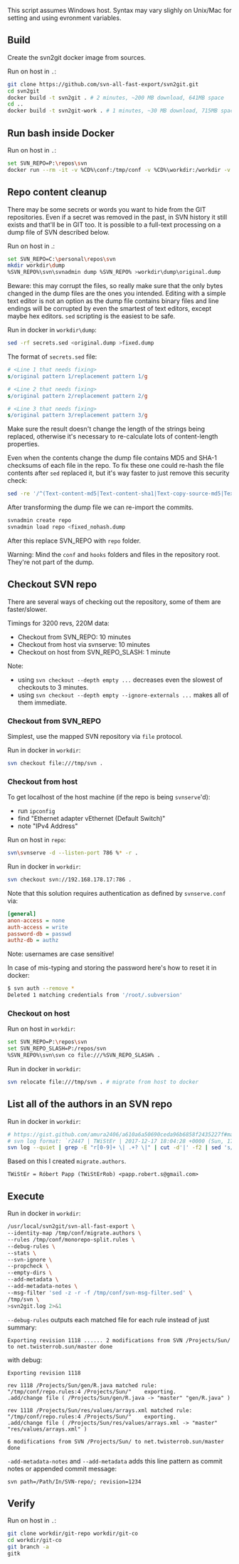 This script assumes Windows host. Syntax may vary slighly on Unix/Mac for setting and using evronment variables.

## Build
Create the svn2git docker image from sources.

Run on host in `.`:
```bash
git clone https://github.com/svn-all-fast-export/svn2git.git
cd svn2git
docker build -t svn2git . # 2 minutes, ~200 MB download, 641MB space
cd ..
docker build -t svn2git-work . # 1 minutes, ~30 MB download, 715MB space
```

## Run bash inside Docker
Run on host in `.`:
```bash
set SVN_REPO=P:\repos\svn
docker run --rm -it -v %CD%\conf:/tmp/conf -v %CD%\workdir:/workdir -v %SVN_REPO%:/tmp/svn svn2git-work bash
```

## Repo content cleanup
There may be some secrets or words you want to hide from the GIT repositories.
Even if a secret was removed in the past, in SVN history it still exists and that'll be in GIT too.
It is possible to a full-text processing on a dump file of SVN described below.

Run on host in .:
```bash
set SVN_REPO=C:\personal\repos\svn
mkdir workdir\dump
%SVN_REPO%\svn\svnadmin dump %SVN_REPO% >workdir\dump\original.dump
```

Beware: this may corrupt the files, so really make sure that the only bytes changed in the dump files are the ones you intended.
Editing with a simple text editor is not an option as the dump file contains binary files
and line endings will be corrupted by even the smartest of text editors, except maybe hex editors.
`sed` scripting is the easiest to be safe.

Run in docker in `workdir\dump`:
```bash
sed -rf secrets.sed <original.dump >fixed.dump
```

The format of `secrets.sed` file:
```sed
# <Line 1 that needs fixing>
s/original pattern 1/replacement pattern 1/g

# <Line 2 that needs fixing>
s/original pattern 2/replacement pattern 2/g

# <Line 3 that needs fixing>
s/original pattern 3/replacement pattern 3/g
```
Make sure the result doesn't change the length of the strings being replaced,
otherwise it's necessary to re-calculate lots of content-length properties.

Even when the contents change the dump file contains MD5 and SHA-1 checksums of each file in the repo.
To fix these one could re-hash the file contents after `sed` replaced it,
but it's way faster to just remove this security check:
```bash
sed -re '/^(Text-content-md5|Text-content-sha1|Text-copy-source-md5|Text-copy-source-sha1): /d' <fixed.dump >fixed_nohash.dump
```

After transforming the dump file we can re-import the commits.
```bash
svnadmin create repo
svnadmin load repo <fixed_nohash.dump
```

After this replace SVN_REPO with `repo` folder.

Warning: Mind the `conf` and `hooks` folders and files in the repository root. They're not part of the dump.


## Checkout SVN repo
There are several ways of checking out the repository, some of them are faster/slower.

Timings for 3200 revs, 220M data:
 * Checkout from SVN_REPO: 10 minutes
 * Checkout from host via svnserve: 10 minutes
 * Checkout on host from SVN_REPO_SLASH: 1 minute

Note:
 * using `svn checkout --depth empty ...` decreases even the slowest of checkouts to 3 minutes.
 * using `svn checkout --depth empty --ignore-externals ...` makes all of them immediate.

### Checkout from SVN_REPO
Simplest, use the mapped SVN repository via `file` protocol.

Run in docker in `workdir`:
```bash
svn checkout file:///tmp/svn .
```

### Checkout from host
To get localhost of the host machine (if the repo is being `svnserve`'d):
 * run `ipconfig`
 * find "Ethernet adapter vEthernet (Default Switch)"
 * note "IPv4 Address"

Run on host in `repo`:
```bash
svn\svnserve -d --listen-port 786 %* -r .
```
Run in docker in `workdir`:
```bash
svn checkout svn://192.168.178.17:786 .
```

Note that this solution requires authentication as defined by `svnserve.conf` via:
```ini
[general]
anon-access = none
auth-access = write
password-db = passwd
authz-db = authz
```
Note: usernames are case sensitive!

In case of mis-typing and storing the password here's how to reset it in docker:
```bash
$ svn auth --remove *
Deleted 1 matching credentials from '/root/.subversion'
```

### Checkout on host
Run on host in `workdir`:
```bash
set SVN_REPO=P:\repos\svn
set SVN_REPO_SLASH=P:/repos/svn
%SVN_REPO%\svn\svn co file:///%SVN_REPO_SLASH% .
```

Run in docker in `workdir`:
```bash
svn relocate file:///tmp/svn . # migrate from host to docker
```

## List all of the authors in an SVN repo

Run in docker in `workdir`:
```bash
# https://gist.github.com/amura2406/a610a6a50690ceda96b6858f2435227f#map-authors-optional
# svn log format: `r2447 | TWiStEr | 2017-12-17 18:04:28 +0000 (Sun, 17 Dec 2017) | 2 lines`
svn log --quiet | grep -E "r[0-9]+ \| .+? \|" | cut -d'|' -f2 | sed 's/^ //' | sed 's/ $//' | sort | uniq
```
Based on this I created `migrate.authors`.
```
TWiStEr = Róbert Papp (TWiStErRob) <papp.robert.s@gmail.com>
```

## Execute
Run in docker in `workdir`:
```bash
/usr/local/svn2git/svn-all-fast-export \
--identity-map /tmp/conf/migrate.authors \
--rules /tmp/conf/monorepo-split.rules \
--debug-rules \
--stats \
--svn-ignore \
--propcheck \
--empty-dirs \
--add-metadata \
--add-metadata-notes \
--msg-filter 'sed -z -r -f /tmp/conf/svn-msg-filter.sed' \
/tmp/svn \
>svn2git.log 2>&1
```

`--debug-rules` outputs each matched file for each rule instead of just summary:
```
Exporting revision 1118 ...... 2 modifications from SVN /Projects/Sun/ to net.twisterrob.sun/master done
```
with debug:
```
Exporting revision 1118

rev 1118 /Projects/Sun/gen/R.java matched rule: "/tmp/conf/repo.rules:4 /Projects/Sun/"    exporting.
.add/change file ( /Projects/Sun/gen/R.java -> "master" "gen/R.java" )

rev 1118 /Projects/Sun/res/values/arrays.xml matched rule: "/tmp/conf/repo.rules:4 /Projects/Sun/"    exporting.
.add/change file ( /Projects/Sun/res/values/arrays.xml -> "master" "res/values/arrays.xml" )

6 modifications from SVN /Projects/Sun/ to net.twisterrob.sun/master done
```

`-add-metadata-notes` and `--add-metadata` adds this line pattern as commit notes or appended commit message:
```
svn path=/Path/In/SVN-repo/; revision=1234
```


## Verify
Run on host in `.`:
```bash
git clone workdir/git-repo workdir/git-co
cd workdir/git-co
git branch -a
gitk
```
